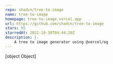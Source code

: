 ```yaml
---
repo: shadcn/tree-to-image
name: tree-to-image
homepage: tree-to-image.vercel.app
url: https://github.com/shadcn/tree-to-image
stars: 55
starredAt: 2022-10-30T04:44:20Z
description: |-
    A tree to image generator using @vercel/og
---
```


[object Object]
